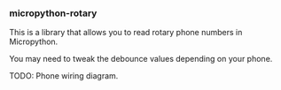 ### micropython-rotary

This is a library that allows you to read rotary phone numbers in Micropython.

You may need to tweak the debounce values depending on your phone.

TODO: Phone wiring diagram.

